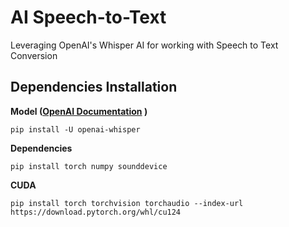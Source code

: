 # AI Speech-to-Text

Leveraging OpenAI's Whisper AI for working with Speech to Text Conversion

##  Dependencies Installation


**Model ([OpenAI Documentation](https://github.com/openai/whisper) )**

```
pip install -U openai-whisper
```

**Dependencies**
```
pip install torch numpy sounddevice
```

**CUDA**
```
pip install torch torchvision torchaudio --index-url https://download.pytorch.org/whl/cu124
```





